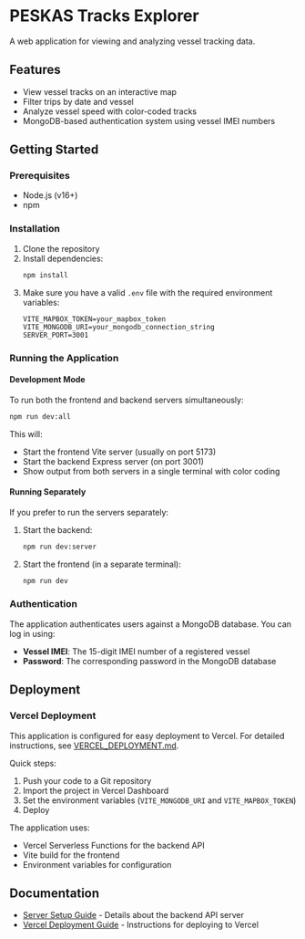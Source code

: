 # PESKAS Tracks Explorer

A web application for viewing and analyzing vessel tracking data.

## Features

- View vessel tracks on an interactive map
- Filter trips by date and vessel
- Analyze vessel speed with color-coded tracks
- MongoDB-based authentication system using vessel IMEI numbers

## Getting Started

### Prerequisites

- Node.js (v16+)
- npm

### Installation

1. Clone the repository
2. Install dependencies:
   ```bash
   npm install
   ```
3. Make sure you have a valid `.env` file with the required environment variables:
   ```
   VITE_MAPBOX_TOKEN=your_mapbox_token
   VITE_MONGODB_URI=your_mongodb_connection_string
   SERVER_PORT=3001
   ```

### Running the Application

#### Development Mode

To run both the frontend and backend servers simultaneously:

```bash
npm run dev:all
```

This will:
- Start the frontend Vite server (usually on port 5173)
- Start the backend Express server (on port 3001)
- Show output from both servers in a single terminal with color coding

#### Running Separately

If you prefer to run the servers separately:

1. Start the backend:
   ```bash
   npm run dev:server
   ```

2. Start the frontend (in a separate terminal):
   ```bash
   npm run dev
   ```

### Authentication

The application authenticates users against a MongoDB database. You can log in using:

- **Vessel IMEI**: The 15-digit IMEI number of a registered vessel
- **Password**: The corresponding password in the MongoDB database

## Deployment

### Vercel Deployment

This application is configured for easy deployment to Vercel. For detailed instructions, see [VERCEL_DEPLOYMENT.md](./VERCEL_DEPLOYMENT.md).

Quick steps:
1. Push your code to a Git repository
2. Import the project in Vercel Dashboard
3. Set the environment variables (`VITE_MONGODB_URI` and `VITE_MAPBOX_TOKEN`)
4. Deploy

The application uses:
- Vercel Serverless Functions for the backend API
- Vite build for the frontend
- Environment variables for configuration

## Documentation

- [Server Setup Guide](./SERVER_SETUP.md) - Details about the backend API server
- [Vercel Deployment Guide](./VERCEL_DEPLOYMENT.md) - Instructions for deploying to Vercel
